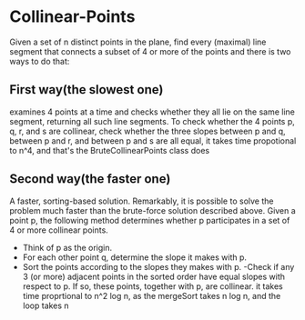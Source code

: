 # Collinear-Points
Given a set of n distinct points in the plane, find every (maximal) line segment that connects a subset of 4 or more of the points
and there is two ways to do that:
## First way(the slowest one)
examines 4 points at a time and checks whether they all lie on the same line segment, returning all such line segments. To check whether the 4 points p, q, r, and s are collinear, check whether the three slopes between p and q, between p and r, and between p and s are all equal,
it takes time propotional to n^4, and that's the BruteCollinearPoints class does
## Second way(the faster one)
A faster, sorting-based solution. Remarkably, it is possible to solve the problem much faster than the brute-force solution described above. Given a point p, the following method determines whether p participates in a set of 4 or more collinear points.
- Think of p as the origin.
- For each other point q, determine the slope it makes with p.
- Sort the points according to the slopes they makes with p. -Check if any 3 (or more) adjacent points in the sorted order have equal slopes with respect to p. If so, these points, together with p, are collinear.
it takes time proprtional to n^2 log n, as the mergeSort takes n log n, and the loop takes n

